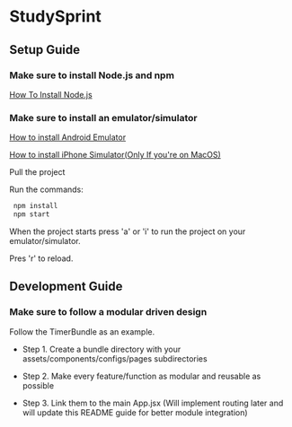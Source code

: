 # StudySprint

## Setup Guide

### Make sure to install Node.js and npm

<a href="https://www.youtube.com/watch?v=KtTe_ckT3iM&ab_channel=ProgrammingKnowledge">How To Install Node.js</a>

### Make sure to install an emulator/simulator
<a href="https://www.youtube.com/watch?v=xKGESzemfdw&ab_channel=Codevolution">How to install Android Emulator</a>


<a href="https://www.youtube.com/watch?v=DloY4tyzKDA&ab_channel=Codevolution">How to install iPhone Simulator(Only If you're on MacOS)</a>

Pull the project <br>

Run the commands:
```bash
 npm install
 npm start
```

When the project starts press 'a' or 'i' to run the project on your emulator/simulator.

Pres 'r' to reload.

## Development Guide

### Make sure to follow a modular driven design

Follow the TimerBundle as an example.

- Step 1. Create a bundle directory with your assets/components/configs/pages subdirectories

- Step 2. Make every feature/function as modular and reusable as possible

- Step 3. Link them to the main App.jsx (Will implement routing later and will update this README guide for better module integration)